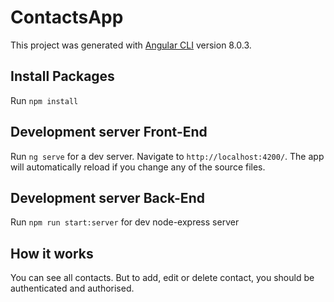# ContactsApp

This project was generated with [Angular CLI](https://github.com/angular/angular-cli) version 8.0.3.

## Install Packages

Run `npm install`

## Development server Front-End

Run `ng serve` for a dev server. Navigate to `http://localhost:4200/`. The app will automatically reload if you change any of the source files.

## Development server Back-End

Run `npm run start:server` for dev node-express server

## How it works

You can see all contacts. But to add, edit or delete contact, you should be authenticated and authorised.
